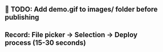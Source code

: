 ## 📸 TODO: Add demo.gif to images/ folder before publishing
## Record: File picker → Selection → Deploy process (15-30 seconds)
